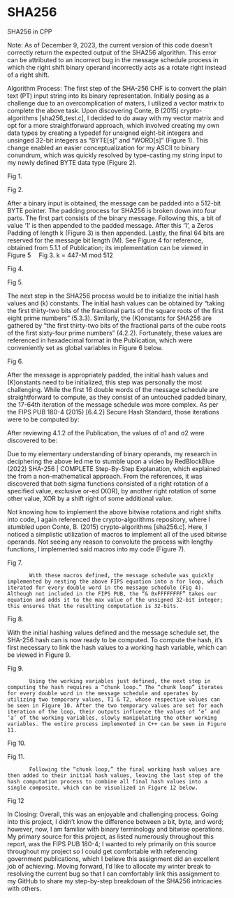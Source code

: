 # SHA256
SHA256 in CPP  

Note:
As of December 9, 2023, the current version of this code doesn’t correctly return the expected output of the SHA256 algorithm. This error can be attributed to an incorrect bug in the message schedule process in which the right shift binary operand incorrectly acts as a rotate right instead of a right shift.

Algorithm Process:
The first step of the SHA-256 CHF is to convert the plain text (PT) input string into its binary representation. Initially posing as a challenge due to an overcomplication of maters, I utilized a vector matrix to complete the above task. Upon discovering Conte, B (2015) crypto-algorithms [sha256_test.c], I decided to do away with my vector matrix and opt for a more straightforward approach, which involved creating my own data types by creating a typedef for unsigned eight-bit integers and unsinged 32-bit integers as “BYTE[s]” and “WORD[s]” (Figure 1). This change enabled an easier conceptualization for my ASCII to binary conundrum, which was quickly resolved by type-casting my string input to my newly defined BYTE data type (Figure 2).

Fig 1.
 

Fig 2.
 
      
After a binary input is obtained, the message can be padded into a 512-bit BYTE pointer. The padding process for SHA256 is broken down into four parts. The first part consists of the binary message. Following this, a bit of value ‘1’ is then appended to the padded message. After this ‘1’, a Zeros Padding of length k (Figure 3) is then appended. Lastly, the final 64 bits are reserved for the message bit length (M). See Figure 4 for reference, obtained from 5.1.1 of Publication; its implementation can be viewed in Figure 5 
Fig 3.
k = 447-M mod 512

Fig 4.
 

Fig 5.
 

The next step in the SHA256 process would be to initialize the initial hash values and (k) constants. The initial hash values can be obtained by “taking the first thirty-two bits of the fractional parts of the square roots of the first eight prime numbers” (5.3.3). Similarly, the (K)onstants for SHA256 are gathered by “the first thirty-two bits of the fractional parts of the cube roots of the first sixty-four prime numbers” (4.2.2). Fortunately, these values are referenced in hexadecimal format in the Publication, which were conveniently set as global variables in Figure 6 below.

Fig 6.
 
	
After the message is appropriately padded, the initial hash values and (K)onstants need to be initialized; this step was personally the most challenging. While the first 16 double words of the message schedule are straightforward to compute, as they consist of an untouched padded binary, the 17-64th iteration of the message schedule was more complex. As per the FIPS PUB 180-4 (2015) [6.4.2] Secure Hash Standard, those iterations were to be computed by:
 

After reviewing 4.1.2 of the Publication, the values of σ1 and σ2 were discovered to be:
 

Due to my elementary understanding of binary operands, my research in deciphering the above led me to stumble upon a video by RedBlockBlue (2022) SHA-256 | COMPLETE Step-By-Step Explanation, which explained the from a non-mathematical approach. From the references, it was discovered that both sigma functions consisted of a right rotation of a specified value, exclusive or-ed (XOR), by another right rotation of some other value, XOR by a shift right of some additional value.	

Not knowing how to implement the above bitwise rotations and right shifts into code, I again referenced the crypto-algorithms repository, where I stumbled upon Conte, B. (2015) crypto-algorithms [sha256.c]. Here, I noticed a simplistic utilization of macros to implement all of the used bitwise operands. Not seeing any reason to convolute the process with lengthy functions, I implemented said macros into my code (Figure 7).

Fig 7.
 

           With these macros defined, the message schedule was quickly implemented by nesting the above FIPS equation into a for loop, which iterated for every double word in the message schedule (Fig 4). Although not included in the FIPS PUB, the “& 0xFFFFFFFF” takes our equation and adds it to the max value of the unsigned 32-bit integer; this ensures that the resulting computation is 32-bits.

Fig 8. 

With the initial hashing values defined and the message schedule set, the SHA-256 hash can is now ready to be computed. To compute the hash, it’s first necessary to link the hash values to a working hash variable, which can be viewed in Figure 9.

Fig 9.
 

           Using the working variables just defined, the next step in computing the hash requires a “chunk loop.” The “chunk loop” iterates for every double word in the message schedule and operates by utilizing two temporary values, T1 & T2, whose respective values can be seen in Figure 10. After the two temporary values are set for each iteration of the loop, their outputs influence the values of ‘e’ and ‘a’ of the working variables, slowly manipulating the other working variables. The entire process implemented in C++ can be seen in Figure 11.

Fig 10.
 

Fig 11. 

           Following the “chunk loop,” the final working hash values are then added to their initial hash values, leaving the last step of the hash computation process to combine all final hash values into a single composite, which can be visualized in Figure 12 below.

Fig 12


In Closing:
Overall, this was an enjoyable and challenging process. Going into this project, I didn’t know the difference between a bit, byte, and word; however, now, I am familiar with binary terminology and bitwise operations. My primary source for this project, as listed numerously throughout this report, was the FIPS PUB 180-4; I wanted to rely primarily on this source throughout my project so I could get comfortable with referencing government publications, which I believe this assignment did an excellent job of achieving. Moving forward, I’d like to allocate my winter break to resolving the current bug so that I can comfortably link this assignment to my GitHub to share my step-by-step breakdown of the SHA256 intricacies with others.
